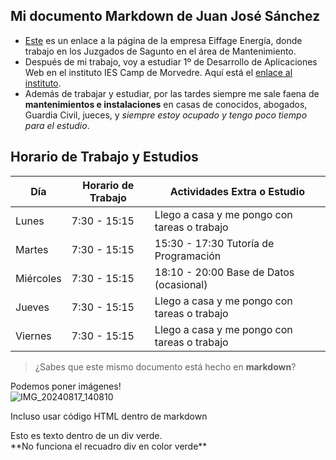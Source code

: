 <link rel="stylesheet" href="assets/styles.css">

## Mi documento Markdown de Juan José Sánchez

* [Este](https://eiffage.es/) es un enlace a la página de la empresa Eiffage Energía, donde trabajo en los Juzgados de Sagunto en el área de Mantenimiento.
* Después de mi trabajo, voy a estudiar 1º de Desarrollo de Aplicaciones Web en el instituto IES Camp de Morvedre. Aquí está el [enlace al instituto](https://portal.edu.gva.es/iescamp/va/centre/).
* Además de trabajar y estudiar, por las tardes siempre me sale faena de **mantenimientos e instalaciones** en casas de conocidos, abogados, Guardia Civil, jueces, y *siempre estoy ocupado y tengo poco tiempo para el estudio*.

## Horario de Trabajo y Estudios

| Día         | Horario de Trabajo       | Actividades Extra o Estudio                  |
|-------------|--------------------------|----------------------------------------------|
| Lunes       | 7:30 - 15:15             | Llego a casa y me pongo con tareas o trabajo |
| Martes      | 7:30 - 15:15             | 15:30 - 17:30 Tutoría de Programación        |
| Miércoles   | 7:30 - 15:15             | 18:10 - 20:00 Base de Datos (ocasional)      |
| Jueves      | 7:30 - 15:15             | Llego a casa y me pongo con tareas o trabajo |
| Viernes     | 7:30 - 15:15             | Llego a casa y me pongo con tareas o trabajo |

> ¿Sabes que este mismo documento está hecho en **markdown**?

Podemos poner imágenes!  
![IMG_20240817_140810](https://github.com/user-attachments/assets/80218d31-e480-4426-b833-b3667d6dddf4)

Incluso usar código HTML dentro de markdown

<div class="recuadro-verde">
    Esto es texto dentro de un div verde.
</div>
**No funciona el recuadro div en color verde**

